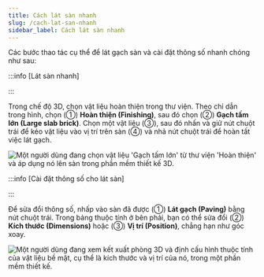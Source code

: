 ```yaml
---
title: Cách lát sàn nhanh
slug: /cach-lat-san-nhanh
sidebar_label: Cách lát sàn nhanh
---
```


Các bước thao tác cụ thể để lát gạch sàn và cài đặt thông số nhanh chóng như sau:

:::info [Lát sàn nhanh]

:::

Trong chế độ 3D, chọn vật liệu hoàn thiện trong thư viện. Theo chỉ dẫn trong hình, chọn (①) **Hoàn thiện (Finishing)**, sau đó chọn (②) **Gạch tấm lớn (Large slab brick)**. Chọn một vật liệu (③), sau đó nhấn và giữ nút chuột trái để kéo vật liệu vào vị trí trên sàn (④) và nhả nút chuột trái để hoàn tất việc lát gạch.

![Một người dùng đang chọn vật liệu 'Gạch tấm lớn' từ thư viện 'Hoàn thiện' và áp dụng nó lên sàn trong phần mềm thiết kế 3D.](https://storage.googleapis.com/jegavn_kb/image_jegavn/704.1.jpg)

:::info [Cài đặt thông số cho lát sàn]

:::

Để sửa đổi thông số, nhấp vào sàn đã được (①) **Lát gạch (Paving)** bằng nút chuột trái. Trong bảng thuộc tính ở bên phải, bạn có thể sửa đổi (②) **Kích thước (Dimensions)** hoặc (③) **Vị trí (Position)**, chẳng hạn như góc xoay.

![Một người dùng đang xem kết xuất phòng 3D và định cấu hình thuộc tính của vật liệu bề mặt, cụ thể là kích thước và vị trí của nó, trong một phần mềm thiết kế.](https://storage.googleapis.com/jegavn_kb/image_jegavn/704.2.jpg)